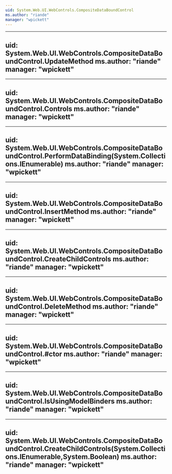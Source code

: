 ```yaml
---
uid: System.Web.UI.WebControls.CompositeDataBoundControl
ms.author: "riande"
manager: "wpickett"
---
```


---
uid: System.Web.UI.WebControls.CompositeDataBoundControl.UpdateMethod
ms.author: "riande"
manager: "wpickett"
---

---
uid: System.Web.UI.WebControls.CompositeDataBoundControl.Controls
ms.author: "riande"
manager: "wpickett"
---

---
uid: System.Web.UI.WebControls.CompositeDataBoundControl.PerformDataBinding(System.Collections.IEnumerable)
ms.author: "riande"
manager: "wpickett"
---

---
uid: System.Web.UI.WebControls.CompositeDataBoundControl.InsertMethod
ms.author: "riande"
manager: "wpickett"
---

---
uid: System.Web.UI.WebControls.CompositeDataBoundControl.CreateChildControls
ms.author: "riande"
manager: "wpickett"
---

---
uid: System.Web.UI.WebControls.CompositeDataBoundControl.DeleteMethod
ms.author: "riande"
manager: "wpickett"
---

---
uid: System.Web.UI.WebControls.CompositeDataBoundControl.#ctor
ms.author: "riande"
manager: "wpickett"
---

---
uid: System.Web.UI.WebControls.CompositeDataBoundControl.IsUsingModelBinders
ms.author: "riande"
manager: "wpickett"
---

---
uid: System.Web.UI.WebControls.CompositeDataBoundControl.CreateChildControls(System.Collections.IEnumerable,System.Boolean)
ms.author: "riande"
manager: "wpickett"
---
